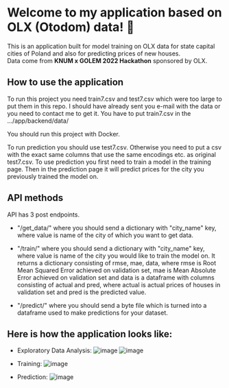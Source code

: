 # Welcome to my application based on OLX (Otodom) data! 👋
This is an application built for model training on OLX data for state capital cities of Poland and also for predicting prices of new houses.   
Data come from **KNUM x GOLEM 2022 Hackathon** sponsored by OLX.   

## How to use the application
To run this project you need train7.csv and test7.csv which were too large to put them in this repo. I should have already sent you e-mail with the data or you need to contact me to get it.
You have to put train7.csv in the .../app/backend/data/

You should run this project with Docker.

To run prediction you should use test7.csv. Otherwise you need to put a csv with the exact same columns that use the same encodings etc. as original test7.csv.
To use prediction you first need to train a model in the training page. Then in the prediction page it will predict prices for the city you previously trained the model on.

## API methods 
API has 3 post endpoints.
- "/get_data/" where you should send a dictionary with "city_name" key, where value is name of the city of which you want to get data.

- "/train/" where you should send a dictionary with "city_name" key, where value is name of the city you would like to train the model on.
It returns a dictionary consisting of rmse, mae, data, where rmse is Root Mean Squared Error achieved on validation set, mae is Mean Absolute Error achieved on validation set and data is a dataframe with columns consisting of
actual and pred, where actual is actual prices of houses in validation set and pred is the predicted value.

- "/predict/" where you should send a byte file which is turned into a dataframe used to make predictions for your dataset.

## Here is how the application looks like:
- Exploratory Data Analysis:
![image](https://github.com/pawelwozniak14/OLX/assets/73362296/90af558f-8387-4b41-a78a-ca06ba1c4b45)
![image](https://github.com/pawelwozniak14/OLX/assets/73362296/94e9511b-6eaf-4297-9684-9465db8d42a6)

- Training:
![image](https://github.com/pawelwozniak14/OLX/assets/73362296/88c17f7b-d115-4745-8b3a-3c29e69b45db)

- Prediction:
![image](https://github.com/pawelwozniak14/OLX/assets/73362296/05f12126-2667-4466-a813-c2186385383c)









